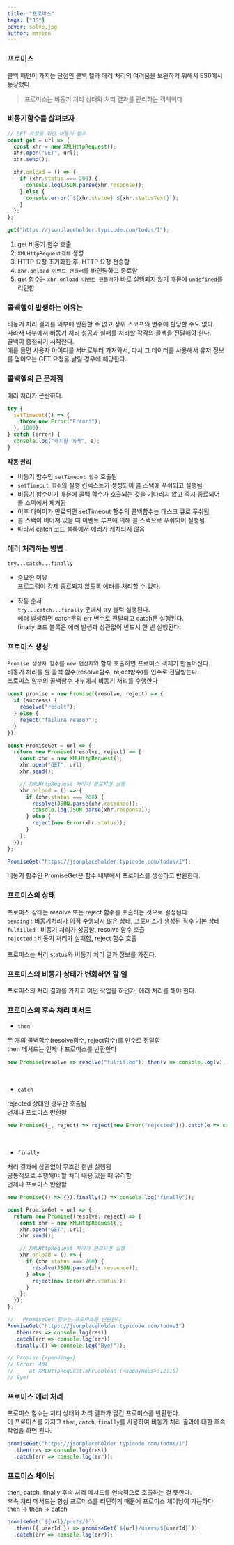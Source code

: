 ```yaml
---
title: "프로미스"
tags: ["JS"]
cover: solve.jpg
author: mmyeon
---
```


### 프로미스

콜백 패턴이 가지는 단점인 콜백 헬과 에러 처리의 여려움을 보완하기 위해서 ES6에서 등장했다.<br>

> 프로미스는 비동기 처리 상태와 처리 결과를 관리하는 객체이다

### 비동기함수를 살펴보자

```jsx
// GET 요청을 위한 비동기 함수
const get = url => {
  const xhr = new XMLHttpRequest();
  xhr.open("GET", url);
  xhr.send();

  xhr.onload = () => {
    if (xhr.status === 200) {
      console.log(JSON.parse(xhr.response));
    } else {
      console.error(`${xhr.statue} ${xhr.statusText}`);
    }
  };
};

get("https://jsonplaceholder.typicode.com/todos/1");
```

1. get 비동기 함수 호출
2. `XMLHttpRequest객체` 생성
3. HTTP 요청 초기화한 후, HTTP 요청 전송함
4. `xhr.onload 이벤트 핸들러`를 바인딩하고 종료함
5. get 함수는 `xhr.onload 이벤트 핸들러`가 바로 실행되지 않기 때문에 `undefined`를 리턴함

### 콜백헬이 발생하는 이유는

비동기 처리 결과를 외부에 반환할 수 없고 상위 스코프의 변수에 할당할 수도 없다.<br>
따라서 내부에서 비동기 처리 성공과 실패를 처리할 각각의 콜백을 전달해야 한다.<br>
콜백이 중첩되기 시작한다.<br>
예를 들면 사용자 아이디를 서버로부터 가져와서, 다시 그 데이터를 사용해서 유저 정보를 얻어오는 GET 요청을 날릴 경우에 해당한다.

### 콜백헬의 큰 문제점

에러 처리가 곤란하다.

```jsx
try {
  setTimeout(() => {
    throw new Error("Error!");
  }, 1000);
} catch (error) {
  console.log("캐치한 에러", e);
}
```

<b>작동 원리</b>

- 비동기 함수인 `setTimeout 함수` 호출됨
- `setTimeout 함수`의 실행 컨텍스트가 생성되어 콜 스택에 푸쉬되고 실행됨
- 비동기 함수이기 때문에 콜백 함수가 호출되는 것을 기다리지 않고 즉시 종료되어 콜 스택에서 제거됨
- 이후 타이머가 만료되면 setTimeout 함수의 콜백함수는 태스크 큐로 푸쉬됨
- 콜 스택이 비어져 있을 때 이벤트 루프에 의해 콜 스택으로 푸쉬되어 실행됨
- 따라서 catch 코드 불록에서 에러가 캐치되지 않음

### 에러 처리하는 방법

`try...catch...finally`

- 중요한 이유 <br>
  프로그램이 강제 종료되지 않도록 에러를 처리할 수 있다.

- 작동 순서<br>
  `try...catch...finally` 문에서 try 블럭 실행된다.<br>
  에러 발생하면 catch문의 err 변수로 전달되고 catch문 실행된다.<br>
  finally 코드 블록은 에러 발생과 상관없이 반드시 한 번 실행된다.<br>

### 프로미스 생성

`Promise 생성자 함수`를 `new 연산자`와 함께 호출하면 프로미스 객체가 만들어진다.<br>
비동기 처리를 할 콜백 함수(resolve함수, reject함수)를 인수로 전달받는다.<br>
프로미스 함수의 콜백함수 내부에서 비동기 처리를 수행한다

```jsx
const promise = new Promise((resolve, reject) => {
  if (success) {
    resolve("result");
  } else {
    reject("failure reason");
  }
});
```

```jsx
const PromiseGet = url => {
  return new Promise((resolve, reject) => {
    const xhr = new XMLHttpRequest();
    xhr.open("GET", url);
    xhr.send();

    // XMLHttpRequest 처리가 완료되면 실행
    xhr.onload = () => {
      if (xhr.status === 200) {
        resolve(JSON.parse(xhr.response));
        console.log(JSON.parse(xhr.response));
      } else {
        reject(new Error(xhr.status));
      }
    };
  });
};

PromiseGet("https://jsonplaceholder.typicode.com/todos/1");
```

비동기 함수인 PromiseGet은 함수 내부에서 프로미스를 생성하고 반환한다.

### 프로미스의 상태

프로미스 상태는 resolve 또는 reject 함수를 호출하는 것으로 결정된다.<br>
`pending` : 비동기처리가 아직 수행되지 않은 상태, 프로미스가 생성된 직후 기본 상태<br>
`fulfilled` : 비동기 처리가 성공함, resolve 함수 호출<br>
`rejected` : 비동기 처리가 실패함, reject 함수 호출<br>
<br>
프로미스는 처리 status와 비동기 처리 결과 정보를 가진다.<br>

### 프로미스의 비동기 상태가 변화하면 할 일

프로미스의 처리 결과를 가지고 어떤 작업을 하던가, 에러 처리를 해야 한다.

### 프로미스의 후속 처리 메서드

- `then`

두 개의 콜백함수(resolve함수, reject함수)를 인수로 전달함<br>
then 메서드는 언제나 프로미스를 반환한다

```jsx
new Promise(resolve => resolve("fulfilled")).then(v => console.log(v), e => console.log(error(e)));
```

<br>

- `catch`

rejected 상태인 경우만 호출됨<br>
언제나 프로미스 반환함<br>

```js
new Promise((_, reject) => reject(new Error("rejected"))).catch(e => console.log(e));
```

<br>

- `finally`

처리 결과에 상관없이 무조건 한번 실행됨<br>
공통적으로 수행해야 할 처리 내용 있을 때 유리함<br>
언제나 프로미스 반환함<br>

```jsx
new Promise(() => {}).finally(() => console.log("finally"));
```

```jsx
const PromiseGet = url => {
  return new Promise((resolve, reject) => {
    const xhr = new XMLHttpRequest();
    xhr.open("GET", url);
    xhr.send();

    // XMLHttpRequest 처리가 완료되면 실행
    xhr.onload = () => {
      if (xhr.status === 200) {
        resolve(JSON.parse(xhr.response));
      } else {
        reject(new Error(xhr.status));
      }
    };
  });
};

//   PromiseGet 함수는 프로미스를 반환한다
PromiseGet("https://jsonplaceholder.typicode.com/todos1")
  .then(res => console.log(res))
  .catch(err => console.log(err))
  .finally(() => console.log("Bye!"));

// Promise {<pending>}
// Error: 404
//     at XMLHttpRequest.xhr.onload (<anonymous>:12:16)
// Bye!
```

### 프로미스 에러 처리

프로미스 함수는 처리 상태와 처리 결과가 담긴 프로미스를 반환한다.<br>
이 프로미스를 가지고 `then`, `catch`, `finally`를 사용하여 비동기 처리 결과에 대한 후속 작업을 하면 된다.

```jsx
promiseGet("https://jsonplaceholder.typicode.com/todos/1")
  .then(res => console.log(res))
  .catch(err => console.log(err));
```

### 프로미스 체이닝

then, catch, finally 후속 처리 메서드를 연속적으로 호출하는 걸 뜻한다.<br>
후속 처리 메서드는 항상 프로미스를 리턴하기 때문에 프로미스 체이닝이 가능하다<br>
then → then → catch<br>

```jsx
promiseGet(`${url}/posts/1`)
  .then(({ userId }) => promiseGet(`${url}/users/${userId}`))
  .catch(err => console.log(err));
```
